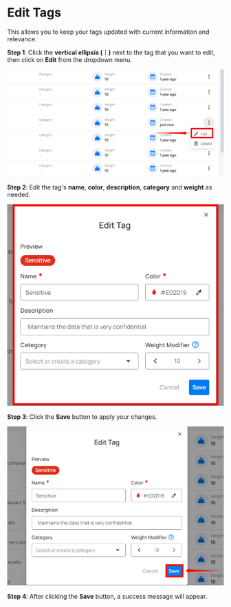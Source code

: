 # Edit Tags

This allows you to keep your tags updated with current information and relevance.

**Step 1**: Click the **vertical ellipsis (⋮)** next to the tag that you want to edit, then click on **Edit** from the dropdown menu.

![edit-tag](../assets/tags/edit-tag-light-9.png)

**Step 2**: Edit the tag's **name**, **color**, **description**, **category** and **weight** as needed.

![edit-details](../assets/tags/edit-details-light-10.png)

**Step 3**: Click the **Save** button to apply your changes.

![save-edit](../assets/tags/save-edit-light-11.png)

**Step 4**: After clicking the **Save** button, a success message will appear.